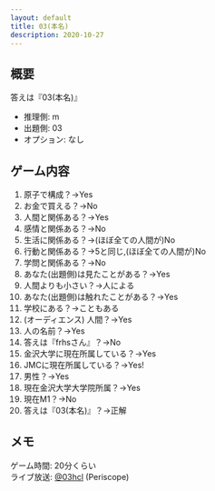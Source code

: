 ```yaml
---
layout: default
title: 03(本名)
description: 2020-10-27
---
```


## 概要

答えは『03(本名)』

- 推理側: m
- 出題側: 03
- オプション: なし

## ゲーム内容

1. 原子で構成？→Yes
2. お金で買える？→No
3. 人間と関係ある？→Yes
4. 感情と関係ある？→No
5. 生活に関係ある？→(ほぼ全ての人間が)No
6. 行動と関係ある？→5と同じ,(ほぼ全ての人間が)No
7. 学問と関係ある？→No
8. あなた(出題側)は見たことがある？→Yes
9. 人間よりも小さい？→人による
10. あなた(出題側)は触れたことがある？→Yes
11. 学校にある？→こともある
12. (オーディエンス) 人間？→Yes
13. 人の名前？→Yes
14. 答えは『frhsさん』？→No
15. 金沢大学に現在所属している？→Yes
16. JMCに現在所属している？→Yes!
17. 男性？→Yes
18. 現在金沢大学大学院所属？→Yes
19. 現在M1？→No
20. 答えは『03(本名)』？→正解

## メモ

ゲーム時間: 20分くらい  
ライブ放送: [@03hcl](https://www.periscope.tv/03hcl/1nAKEApMEneKL) (Periscope)
